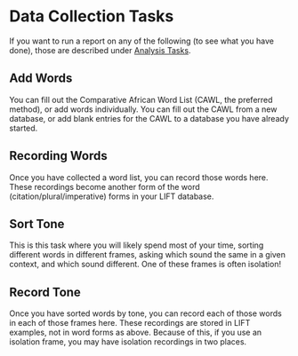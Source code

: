 # Data Collection Tasks
If you want to run a report on any of the following (to see what you have done), those are described under [Analysis Tasks](TASKSANALYSIS.md).

## Add Words
You can fill out the Comparative African Word List (CAWL, the preferred method), or add words individually.
You can fill out the CAWL from a new database, or add blank entries for the CAWL to a database you have already started.

## Recording Words 
Once you have collected a word list, you can record those words here. These recordings become another form of the word (citation/plural/imperative) forms in your LIFT database.

## Sort Tone
This is this task where you will likely spend most of your time, sorting different words in different frames, asking which sound the same in a given context, and which sound different.
One of these frames is often isolation!

## Record Tone
Once you have sorted words by tone, you can record each of those words in each of those frames here. These recordings are stored in LIFT examples, not in word forms as above. Because of this, if you use an isolation frame, you may have isolation recordings in two places.

